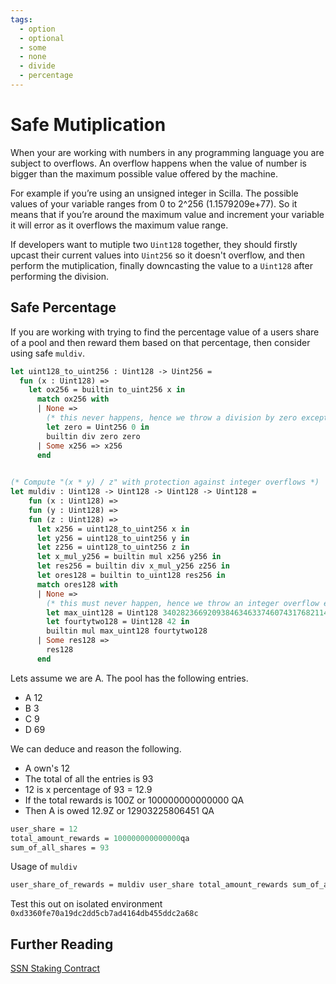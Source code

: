 ```yaml
---
tags:
  - option
  - optional
  - some
  - none
  - divide
  - percentage
---
```


# Safe Mutiplication

When your are working with numbers in any programming language you are subject to overflows. An overflow happens when the value of number is bigger than the maximum possible value offered by the machine.

For example if you’re using an unsigned integer in Scilla. The possible values of your variable ranges from 0 to  2^256 (1.1579209e+77). So it means that if you’re around the maximum value and increment your variable it will error as it overflows the maximum value range.

If developers want to mutiple two ```Uint128``` together, they should firstly upcast their current values into ```Uint256``` so it doesn't overflow, and then perform the mutiplication, finally downcasting the value to a ```Uint128``` after performing the division.

## Safe Percentage

If you are working with trying to find the percentage value of a users share of a pool and then reward them based on that percentage, then consider using safe ```muldiv```.

```ocaml
let uint128_to_uint256 : Uint128 -> Uint256 =
  fun (x : Uint128) =>
    let ox256 = builtin to_uint256 x in
      match ox256 with
      | None =>
        (* this never happens, hence we throw a division by zero exception just in case *)
        let zero = Uint256 0 in
        builtin div zero zero
      | Some x256 => x256
      end
    

(* Compute "(x * y) / z" with protection against integer overflows *)
let muldiv : Uint128 -> Uint128 -> Uint128 -> Uint128 =
    fun (x : Uint128) =>
    fun (y : Uint128) =>
    fun (z : Uint128) =>
      let x256 = uint128_to_uint256 x in
      let y256 = uint128_to_uint256 y in
      let z256 = uint128_to_uint256 z in
      let x_mul_y256 = builtin mul x256 y256 in
      let res256 = builtin div x_mul_y256 z256 in
      let ores128 = builtin to_uint128 res256 in
      match ores128 with
      | None =>
        (* this must never happen, hence we throw an integer overflow exception *)
        let max_uint128 = Uint128 340282366920938463463374607431768211455 in
        let fourtytwo128 = Uint128 42 in
        builtin mul max_uint128 fourtytwo128
      | Some res128 =>
        res128
      end
```

Lets assume we are A. The pool has the following entries.

* A 12
* B 3
* C 9
* D 69

We can deduce and reason the following.

* A own's 12
* The total of all the entries is 93
* 12 is x percentage of 93 = 12.9
* If the total rewards is 100Z or 100000000000000 QA
* Then A is owed 12.9Z or 12903225806451 QA

```ocaml
user_share = 12 
total_amount_rewards = 100000000000000qa
sum_of_all_shares = 93
```

Usage of ```muldiv```

```ocaml
user_share_of_rewards = muldiv user_share total_amount_rewards sum_of_all_shares;
```

Test this out on isolated environment ```0xd3360fe70a19dc2dd5cb7ad4164db455ddc2a68c```

## Further Reading

[SSN Staking Contract](https://github.com/Zilliqa/staking-contract/blob/82fad745a04eedefb1a0cd16e5316626c3736c13/contracts/ssnlist.scilla)
